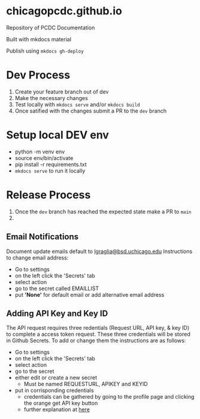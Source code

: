 # chicagopcdc.github.io
Repository of PCDC Documentation

Built with mkdocs material

Publish using `mkdocs gh-deploy`

# Dev Process
1. Create your feature branch out of dev
2. Make the necessary changes 
3. Test locally with `mkdocs serve` and/or `mkdocs build`
4. Once satified with the changes submit a PR to the `dev` branch

# Setup local DEV env
- python -m venv env
- source env/bin/activate
- pip install -r requirements.txt
- `mkdocs serve` to run it locally


# Release Process
1. Once the `dev` branch has reached the expected state make a PR to `main`
2. 

## Email Notifications
Document update emails default to lgraglia@bsd.uchicago.edu
Instructions to change email address:
- Go to settings
- on the left click the 'Secrets' tab
- select action
- go to the secret called EMAILLIST
- put **'None'** for default email or add alternative email address 

## Adding API Key and Key ID
The API request requires three redentials (Request URL, API key, & key ID) to complete a access token request. These three credentials will be stored in Github Secrets. To add or change them the instructions are as follows:
- Go to settings
- on the left click the 'Secrets' tab
- select action
- go to the secret 
- either edit or create a new secret
  - Must be named REQUESTURL, APIKEY and KEYID
- put in corrisponding credentials
  - credentials can be gathered by going to the profile page and clicking the orange get API key button
  - further explanation at [here](https://gen3.org/resources/user/using-api/#credentials-to-send-api-requests)
